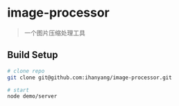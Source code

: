 # image-processor

> 一个图片压缩处理工具

## Build Setup

``` bash
# clone repo
git clone git@github.com:ihanyang/image-processor.git

# start
node demo/server
```